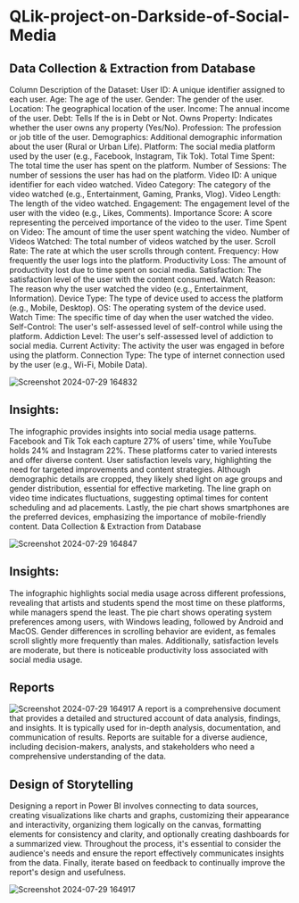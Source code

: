 # QLik-project-on-Darkside-of-Social-Media
## Data Collection & Extraction from Database

Column Description of the Dataset:
User ID: A unique identifier assigned to each user.
Age: The age of the user.
Gender: The gender of the user.
Location: The geographical location of the user.
Income: The annual income of the user.
Debt: Tells If the is in Debt or Not.
Owns Property: Indicates whether the user owns any property (Yes/No).
Profession: The profession or job title of the user.
Demographics: Additional demographic information about the user (Rural or Urban Life).
Platform: The social media platform used by the user (e.g., Facebook, Instagram, Tik Tok).
Total Time Spent: The total time the user has spent on the platform.
Number of Sessions: The number of sessions the user has had on the platform.
Video ID: A unique identifier for each video watched.
Video Category: The category of the video watched (e.g., Entertainment, Gaming, Pranks, Vlog).
Video Length: The length of the video watched.
Engagement: The engagement level of the user with the video (e.g., Likes, Comments).
Importance Score: A score representing the perceived importance of the video to the user.
Time Spent on Video: The amount of time the user spent watching the video.
Number of Videos Watched: The total number of videos watched by the user.
Scroll Rate: The rate at which the user scrolls through content.
Frequency: How frequently the user logs into the platform.
Productivity Loss: The amount of productivity lost due to time spent on social media.
Satisfaction: The satisfaction level of the user with the content consumed.
Watch Reason: The reason why the user watched the video (e.g., Entertainment, Information).
Device Type: The type of device used to access the platform (e.g., Mobile, Desktop).
OS: The operating system of the device used.
Watch Time: The specific time of day when the user watched the video.
Self-Control: The user's self-assessed level of self-control while using the platform.
Addiction Level: The user's self-assessed level of addiction to social media.
Current Activity: The activity the user was engaged in before using the platform.
Connection Type: The type of internet connection used by the user (e.g., Wi-Fi, Mobile Data).

![Screenshot 2024-07-29 164832](https://github.com/user-attachments/assets/53b57cbe-2b9f-477a-8230-c9ed60e493f2)

## Insights:
The infographic provides insights into social media usage patterns. Facebook and Tik Tok each capture 27% of users' time, while YouTube holds 24% and Instagram 22%. These platforms cater to varied interests and offer diverse content. User satisfaction levels vary, highlighting the need for targeted improvements and content strategies. Although demographic details are cropped, they likely shed light on age groups and gender distribution, essential for effective marketing. The line graph on video time indicates fluctuations, suggesting optimal times for content scheduling and ad placements. Lastly, the pie chart shows smartphones are the preferred devices, emphasizing the importance of mobile-friendly content.  Data Collection & Extraction from Database

![Screenshot 2024-07-29 164847](https://github.com/user-attachments/assets/30ed1b0a-1b90-4e55-85f3-7c91e8f7eaf5)

## Insights: 
The infographic highlights social media usage across different professions, revealing that artists and students spend the most time on these platforms, while managers spend the least. The pie chart shows operating system preferences among users, with Windows leading, followed by Android and MacOS. Gender differences in scrolling behavior are evident, as females scroll slightly more frequently than males. Additionally, satisfaction levels are moderate, but there is noticeable productivity loss associated with social media usage.

## Reports
![Screenshot 2024-07-29 164917](https://github.com/user-attachments/assets/4dc4e0c5-18db-4bb6-bd8c-8dbd771ab6dd)
A report is a comprehensive document that provides a detailed and structured account of data analysis, findings, and insights. It is typically used for in-depth analysis, documentation, and communication of results. Reports are suitable for a diverse audience, including decision-makers, analysts, and stakeholders who need a comprehensive understanding of the data. 

## Design of Storytelling

Designing a report in Power BI involves connecting to data sources, creating visualizations like charts and graphs, customizing their appearance and interactivity, organizing them logically on the canvas, formatting elements for consistency and clarity, and optionally creating dashboards for a summarized view. Throughout the process, it's essential to consider the audience's needs and ensure the report effectively communicates insights from the data. Finally, iterate based on feedback to continually improve the report's design and usefulness.

![Screenshot 2024-07-29 164917](https://github.com/user-attachments/assets/c55e9a14-1c03-4066-b374-bd8bb7ed05c2)

